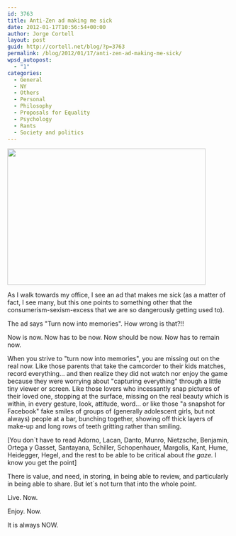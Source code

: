 ```yaml
---
id: 3763
title: Anti-Zen ad making me sick
date: 2012-01-17T10:56:54+00:00
author: Jorge Cortell
layout: post
guid: http://cortell.net/blog/?p=3763
permalink: /blog/2012/01/17/anti-zen-ad-making-me-sick/
wpsd_autopost:
  - "1"
categories:
  - General
  - NY
  - Others
  - Personal
  - Philosophy
  - Proposals for Equality
  - Psychology
  - Rants
  - Society and politics
---
```

<img class="aligncenter" title="ad" src="https://lh4.googleusercontent.com/-H2QACoWZiYQ/TxWMoOFm1tI/AAAAAAAAAKk/l1PsjdyvW8c/w447-h308-k/20120117_095507.jpg" alt="" width="447" height="308" />

As I walk towards my office, I see an ad that makes me sick (as a matter of fact, I see many, but this one points to something other that the consumerism-sexism-excess that we are so dangerously getting used to).

The ad says "Turn now into memories". How wrong is that?!!

Now is now. Now has to be now. Now should be now. Now has to remain now.

When you strive to "turn now into memories", you are missing out on the real now. Like those parents that take the camcorder to their kids matches, record everything... and then realize they did not watch nor enjoy the game because they were worrying about "capturing everything" through a little tiny viewer or screen. Like those lovers who incessantly snap pictures of their loved one, stopping at the surface, missing on the real beauty which is within, in every gesture, look, attitude, word... or like those "a snapshot for Facebook" fake smiles of groups of (generally adolescent girls, but not always) people at a bar, bunching together, showing off thick layers of make-up and long rows of teeth gritting rather than smiling.

[You don`t have to read Adorno, Lacan, Danto, Munro, Nietzsche, Benjamin, Ortega y Gasset, Santayana, Schiller, Schopenhauer, Margolis, Kant, Hume, Heidegger, Hegel, and the rest to be able to be critical about _the gaze._ I know you get the point]

There is value, and need, in storing, in being able to review, and particularly in being able to share. But let`s not turn that into the whole point.

Live. Now.

Enjoy. Now.

It is always NOW.